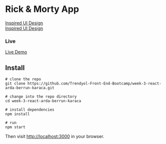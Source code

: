 # Rick & Morty App


[Inspired UI Design](https://dribbble.com/shots/4000754-404-page) <br>
[Inspired UI Design](https://rickandmortyapi.com/)


### Live  

[Live Demo](https://week-3-react-arda-berrun-karaca.vercel.app/)

## Install


```shell
# clone the repo
git clone https://github.com/Trendyol-Front-End-Bootcamp/week-3-react-arda-berrun-karaca.git

# change into the repo directory
cd week-3-react-arda-berrun-karaca

# install dependencies
npm install

# run
npm start
```

Then visit [http://localhost:3000](http://localhost:3000) in your browser.

